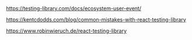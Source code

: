 https://testing-library.com/docs/ecosystem-user-event/

https://kentcdodds.com/blog/common-mistakes-with-react-testing-library

https://www.robinwieruch.de/react-testing-library
